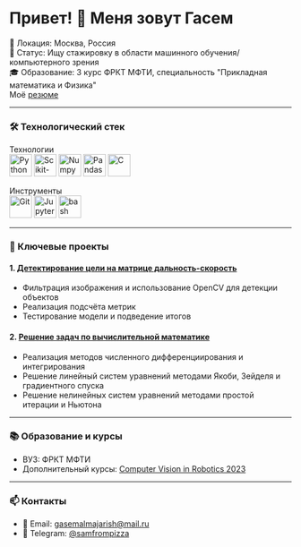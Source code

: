 # Привет! 👋 Меня зовут Гасем 

📍 Локация: Москва, Россия  
🎯 Статус: Ищу стажировку в области машинного обучения/компьютерного зрения  
🎓 Образование: 3 курс ФРКТ МФТИ, специальность "Прикладная математика и Физика"  
Моё [резюме](https://drive.google.com/file/d/1nFqXF6qTHBuXm8BXl-E_wuSPkAhVRo_x/view?usp=sharing)

---

### 🛠️ Технологический стек
Технологии  
<img src="https://cdn.jsdelivr.net/gh/devicons/devicon/icons/python/python-original.svg" width="40" height="40" title="Python"/>
<img src="https://upload.wikimedia.org/wikipedia/commons/0/05/Scikit_learn_logo_small.svg" width="40" height="40" title="Scikit-learn"/>
<img src="https://cdn.jsdelivr.net/gh/devicons/devicon/icons/numpy/numpy-original-wordmark.svg" width="40" height="40" title="Numpy"/>
<img src="https://cdn.jsdelivr.net/gh/devicons/devicon/icons/pandas/pandas-plain-wordmark.svg" width="40" height="40" title="Pandas"/>
<img src="https://cdn.jsdelivr.net/gh/devicons/devicon/icons/c/c-plain.svg" width="40" height="40" title="C"/>

Инструменты  
<img src="https://cdn.jsdelivr.net/gh/devicons/devicon/icons/git/git-plain.svg" width="40" height="40" title="Git"/>
<img src="https://cdn.jsdelivr.net/gh/devicons/devicon/icons/jupyter/jupyter-original.svg" width="40" height="40" title="Jupyter"/>
<img src="https://cdn.jsdelivr.net/gh/devicons/devicon/icons/bash/bash-original.svg" width="40" height="40" title="bash"/>

---

### 🚀 Ключевые проекты

#### 1. [Детектирование цели на матрице дальность-скорость](https://github.com/samfrompizza/Ellipses)
- Фильтрация изображения и использование OpenCV для детекции объектов
- Реализация подсчёта метрик
- Тестирование модели и подведение итогов

#### 2. [Решение задач по вычислительной математике](https://github.com/samfrompizza/CompMath/tree/main)
- Реализация методов численного дифференциирования и интегрирования
- Решение линейный систем уравнений методами Якоби, Зейделя и градиентного спуска
- Решение нелинейных систем уравнений методами простой итерации и Ньютона

---

### 📚 Образование и курсы
- ВУЗ: ФРКТ МФТИ
- Дополнительный курсы: [Computer Vision in Robotics 2023](https://www.youtube.com/watch?v=BMPhSZ-fboE&list=PLEvAmOZOOI2ZVXgsP8DScgCc5553xSiA9)

---

### 📫 Контакты
- 📧 Email: [gasemalmajarish@mail.ru](mailto:gasemalmajarish@mail.ru)
- 📱 Telegram: [@samfrompizza](https://t.me/samfrompizza)